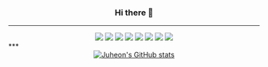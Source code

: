 
### <div align=center>Hi there 👋</div>
***
<div align=center><!--Python-->
<img src="https://img.shields.io/badge/Python-3776AB?style=for-the-badge&logo=python&logoColor=white">&nbsp;<!--MySQL--><img src="https://img.shields.io/badge/MySQL-4479A1?style=for-the-badge&logo=mysql&logoColor=white">&nbsp;<!--Spark--><img src="https://img.shields.io/badge/Spark-E25A1C?style=for-the-badge&logo=apachespark&logoColor=white">&nbsp;<!--Git--><img src="https://img.shields.io/badge/Git-F05032?style=for-the-badge&logo=git&logoColor=white">&nbsp;<!--GitHub--><img src="https://img.shields.io/badge/GitHub-181717?style=for-the-badge&logo=github&logoColor=white">&nbsp;<!--Docker--><img src="https://img.shields.io/badge/Docker-2496ED?style=for-the-badge&logo=docker&logoColor=white">&nbsp;<!--Airflow--><img src="https://img.shields.io/badge/Airflow-017CEE?style=for-the-badge&logo=apacheairflow&logoColor=white">&nbsp;<!--Linux--><img src="https://img.shields.io/badge/Linux-FCC624?style=for-the-badge&logo=linux&logoColor=black"></div>
***
<div align="center">
  <a href="https://github.com/blahxblah/github-readme-stats">
    <img src="https://github-readme-stats.vercel.app/api?username=blahxblah&show_icons=true&hide_rank=true&theme=gruvbox_light" alt="Juheon's GitHub stats">
  </a>
</div>


<!--
**blahxblah/blahxblah** is a ✨ _special_ ✨ repository because its `README.md` (this file) appears on your GitHub profile.

Here are some ideas to get you started:

- 🔭 I’m currently working on ...
- 🌱 I’m currently learning ...
- 👯 I’m looking to collaborate on ...
- 🤔 I’m looking for help with ...
- 💬 Ask me about ...
- 📫 How to reach me: ...
- 😄 Pronouns: ...
- ⚡ Fun fact: ...
-->
